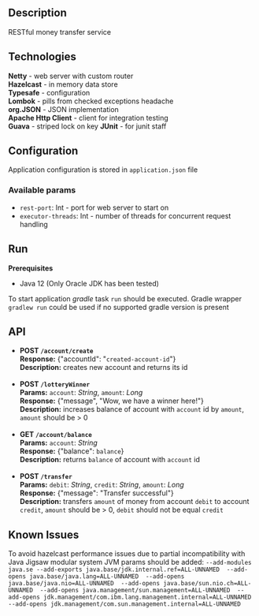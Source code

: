 ## Description

RESTful money transfer service

## Technologies

**Netty**  - web server with custom router <br>
**Hazelcast** - in memory data store <br>
**Typesafe** - configuration <br>
**Lombok** - pills from checked exceptions headache <br>
**org.JSON** - JSON implementation <br>
**Apache Http Client** - client for integration testing <br>
**Guava** - striped lock on key
**JUnit** - for junit staff

## Configuration

Application configuration is stored in `application.json` file

### Available params

- `rest-port`: Int - port for web server to start on
- `executor-threads`: Int - number of threads for concurrent request handling

## Run

**Prerequisites**
- Java 12 (Only Oracle JDK has been tested)

To start application *gradle* task `run` should be executed. Gradle wrapper `gradlew run` could be used if no supported gradle version is present

## API

- **POST `/account/create`** <br>
**Response:** {"accountId": "`created-account-id`"} <br>
**Description:** creates new account and returns its id <br><br>
- **POST `/lotteryWinner`** <br>
**Params:** `account`: *String*, `amount`: *Long* <br>
**Response:** {"message", "Wow, we have a winner here!"} <br> 
**Description:** increases balance of account with `account` id by `amount`, `amount` should be > 0 <br><br>
- **GET `/account/balance`** <br>
**Params:** `account`: *String* <br>
**Response:** {"balance": `balance`} <br>
**Description:** returns `balance` of account with `account` id <br><br>
- **POST `/transfer`** <br>
**Params:** `debit`: *String*, `credit`: *String*, `amount`: *Long* <br>
**Response:** {"message": "Transfer successful"} <br>
**Description:** transfers `amount` of money from account `debit` to account `credit`, `amount` should be > 0, `debit` should not be equal `credit`<br>

## Known Issues

To avoid hazelcast performance issues due to partial incompatibility with Java Jigsaw modular system JVM params should be added: `--add-modules java.se --add-exports java.base/jdk.internal.ref=ALL-UNNAMED  --add-opens java.base/java.lang=ALL-UNNAMED  --add-opens java.base/java.nio=ALL-UNNAMED  --add-opens java.base/sun.nio.ch=ALL-UNNAMED  --add-opens java.management/sun.management=ALL-UNNAMED  --add-opens jdk.management/com.ibm.lang.management.internal=ALL-UNNAMED  --add-opens jdk.management/com.sun.management.internal=ALL-UNNAMED` 